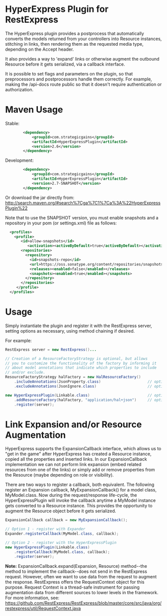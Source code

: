 HyperExpress Plugin for RestExpress
===================================

The HyperExpress plugin provides a postprocess that automatically converts the models returned
from your controllers into Resource instances, stitching in links, then rendering them as
the requested media type, depending on the Accept header.

It also provides a way to 'expand' links or otherwise augment the outbound Resource before
it gets serialized, via a callback interface.

It is possible to set flags and parameters on the plugin, so that preprocessors and postprocessors
handle them correctly.  For example, making the /api-docs route public so that it doesn't
require authentication or authorization.

Maven Usage
===========
Stable:
```xml
		<dependency>
			<groupId>com.strategicgains</groupId>
			<artifactId>HyperExpressPlugin</artifactId>
            <version>2.6</version>
		</dependency>
```
Development:
```xml
		<dependency>
			<groupId>com.strategicgains</groupId>
			<artifactId>HyperExpressPlugin</artifactId>
            <version>2.7-SNAPSHOT</version>
		</dependency>
```
Or download the jar directly from: 
http://search.maven.org/#search%7Cga%7C1%7Ca%3A%22HyperExpressPlugin%22

Note that to use the SNAPSHOT version, you must enable snapshots and a repository in your pom (or settings.xml) file as follows:
```xml
  <profiles>
    <profile>
       <id>allow-snapshots</id>
          <activation><activeByDefault>true</activeByDefault></activation>
       <repositories>
         <repository>
           <id>snapshots-repo</id>
           <url>https://oss.sonatype.org/content/repositories/snapshots</url>
           <releases><enabled>false</enabled></releases>
           <snapshots><enabled>true</enabled></snapshots>
         </repository>
       </repositories>
     </profile>
  </profiles>
```

Usage
=====

Simply instantiate the plugin and register it with the RestExpress server, setting options
as necessary, using method chaining if desired.

For example:
```java
RestExpress server = new RestExpress()...

// Creation of a ResourceFactoryStrategy is optional, but allows
// you to customize the functionality of the factory by informing it
// about model annotations that indicate which properties to include
// and/or exclude.
ResourceFactoryStrategy halFactory = new HalResourceFactory()
	.includeAnnotations(JsonProperty.class)						// optional. properties annotated with this are included in outbound resources.
	.excludeAnnotations(JsonIgnore.class)						// optional. properties annotated with this are not included in outbound resources.

new HyperExpressPlugin(Linkable.class)							// optional to pass in the marker interface that denotes the models to process. Linkable is default.
	.addResourceFactory(halFactory, "application/hal+json")		// optional. Use this to configure your own Resource factories.
	.register(server);
```

Link Expansion and/or Resource Augmentation
===========================================

HyperExpress supports the ExpansionCallback interface, which allows us to "get in the game" after HyperExpress has created a Resource
instance, copied all the properties and inserted links.  In our ExpansionCallback implementation we can not perform link expansion
(embed related resources from one of the links) or simply add or remove properties from the Resource (maybe depending on role or visibility).

There are two ways to register a callback, both equivalent.  The following register an Expansion callback, MyExpansionCallback()
for a model class, MyModel.class. Now during the request/response life-cycle, the HyperExpressPlugin will invoke the callback anytime
a MyModel instance gets converted to a Resource instance.  This provides the opportunity to augment the Resource object before it gets
serialized.

```java
ExpansionCallback callback = new MyExpansionCallback();

// Option 1 - register with Expander
Expander.registerCallback(MyModel.class, callback);

// Option 2 - register with the HyperExpressPlugin
new HyperExpressPlugin(Linkable.class)
	.registerCallback(MyModel.class, callback);
	.register(server);
```

**Note:** ExpansionCallback.expand(Expansion, Resource) method--the method to implement the callback--does not send in the RestExpress 
request. However, often we want to use data from the request to augment the response.  RestExpress offers the RequestContext object for
this purpose. Request Context is a thread-safe instrument for passing augmentation data from different sources to lower levels in
the framework. For more information, see: https://github.com/RestExpress/RestExpress/blob/master/core/src/java/org/restexpress/util/RequestContext.java
